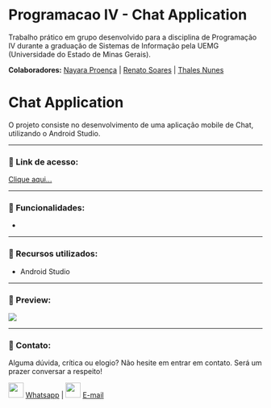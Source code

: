 # Programacao IV - Chat Application
Trabalho prático em grupo desenvolvido para a disciplina de Programação IV durante a graduação de Sistemas de Informação pela UEMG (Universidade do Estado de Minas Gerais).

**Colaboradores:**
[Nayara Proença](https://github.com/NayaraProenca) | [Renato Soares](https://github.com/RenSoares) | [Thales Nunes](https://github.com/thalesonunes)

#  Chat Application

O projeto consiste no desenvolvimento de uma aplicação mobile de Chat, utilizando o Android Studio.

------

### :rocket: Link de acesso:

<a href="..." target="_blank">Clique aqui...</a>

------

### :rocket: Funcionalidades:

- 

------

### :rocket: Recursos utilizados:

- Android Studio

------

### :rocket: Preview:

<img src="..."> </img>

------

###  :rocket: Contato:

Alguma dúvida, crítica ou elogio? Não hesite em entrar em contato. Será um prazer conversar a respeito!

<img src="https://thalesnunes.com.br/github/whatsapp.svg" width="30"> [Whatsapp](https://api.whatsapp.com/send?phone=5535997438652) | <img src="https://thalesnunes.com.br/github/email.svg" width="30"> [E-mail](mailto:thales.o.nunes@gmail.com)